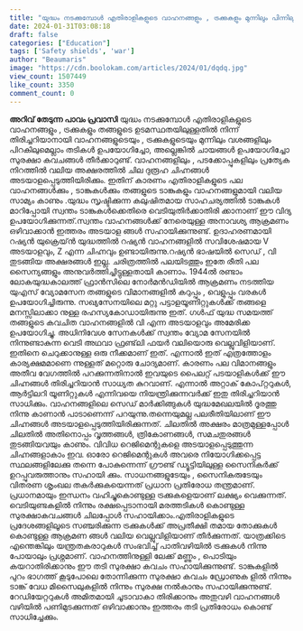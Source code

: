 ```yaml
---
title: "യുദ്ധം നടക്കുമ്പോൾ എതിരാളികളുടെ വാഹനങ്ങളും , ട്രക്കുകളും മുന്നിലും പിന്നിലും വശങ്ങളിലും തടികള്‍ ഉപയോഗിച്ചോ, അല്ലെങ്കിൽ ചായങ്ങൾ ഉപയോഗിച്ചോ മറയ്ക്കുന്നത് എന്തിനാണ് ?"
date: 2024-01-31T03:08:18
draft: false
categories: ["Education"]
tags: ['Safety shields', 'war']
author: "Beaumaris"
image: "https://cdn.boolokam.com/articles/2024/01/dqdq.jpg"
view_count: 1507449
like_count: 3350
comment_count: 0
---
```


**അറിവ് തേടുന്ന പാവം പ്രവാസി** യുദ്ധം നടക്കുമ്പോൾ എതിരാളികളുടെ വാഹനങ്ങളും , ട്രക്കുകളും തങ്ങളുടെ ഉടമസ്ഥതയിലുള്ളതിൽ നിന്ന് തിരിച്ചറിയാനായി വാഹനങ്ങളുടെയും , ട്രക്കുകളുടെയും മുന്നിലും വശങ്ങളിലും പിറകിലുമെല്ലാം തടികള്‍ ഉപയോഗിച്ചോ, അല്ലെങ്കിൽ ചായങ്ങൾ ഉപയോഗിച്ചോ സുരക്ഷാ കവചങ്ങൾ തീര്‍ക്കാറുണ്ട്. വാഹനങ്ങളിലും , പടക്കോപ്പുകളിലും പ്രത്യേക നിറത്തിൽ വലിയ അക്ഷരത്തിൽ ചില ദുരൂഹ ചിഹ്നങ്ങൾ അടയാളപ്പെടുത്തിയിരിക്കും. ഇതിന് കാരണം എതിരാളികളുടെ പല വാഹനങ്ങൾക്കും , ടാങ്കുകൾക്കും തങ്ങളുടെ ടാങ്കുകളും വാഹനങ്ങളുമായി വലിയ സാമ്യം കാണും .യുദ്ധം സൃഷ്ടിക്കുന്ന കലുഷിതമായ സാഹചര്യത്തിൽ ടാങ്കുകൾ മാറിപ്പോയി സ്വന്തം ടാങ്കുകൾക്കെതിരെ വെടിയുതിർക്കാതിരി ക്കാനാണ് ഈ വിദ്യ ഉപയോഗിക്കുന്നത്.സ്വന്തം വാഹനങ്ങള്‍ക്ക് നേരെയുള്ള അനാവശ്യ ആക്രമണം ഒഴിവാക്കാൻ ഇത്തരം അടയാള ങ്ങള്‍ സഹായിക്കുന്നുണ്ട്. ഉദാഹരണമായി റഷ്യൻ യുക്രെയ്‌ൻ യുദ്ധത്തിൽ റഷ്യന്‍ വാഹനങ്ങളിൽ സവിശേഷമായ V അടയാളവും, Z എന്ന ചിഹ്നവും ഉണ്ടായിരുന്നു.റഷ്യൻ ഭാഷയിൽ സെഡ് , വി തുടങ്ങിയ അക്ഷരങ്ങൾ ഇല്ല. ചരിത്രത്തിൽ പലയിടത്തും ഇതേ രീതി പല സൈന്യങ്ങളും അനുവർത്തിച്ചിട്ടുള്ളതായി കാണാം. 1944ൽ രണ്ടാം ലോകയുദ്ധകാലത്ത് ഫ്രാൻസിലെ നോർമൻഡിയിൽ ആക്രമണം നടത്തിയ യുഎസ് വ്യോമസേന തങ്ങളുടെ വിമാനങ്ങളിൽ കറുപ്പും , വെളുപ്പും വരകൾ ഉപയോഗിച്ചിരുന്നു. സഖ്യസേനയിലെ മറ്റു പട്ടാളയൂണിറ്റുകൾക്ക് തങ്ങളെ മനസ്സിലാക്കാ നുള്ള രഹസ്യകോഡായിരുന്നു ഇത്. ഗൾഫ് യുദ്ധ സമയത്ത് തങ്ങളുടെ കവചിത വാഹനങ്ങളിൽ വി എന്ന അടയാളവും അമേരിക്ക ഉപയോഗിച്ചു. അധിനിവേശ സേനകൾക്ക് സ്വന്തം വ്യോമ സേനയിൽ നിന്നുണ്ടാകുന്ന വെടി അഥവാ ഫ്രണ്ട്‌ലി ഫയർ വലിയൊരു വെല്ലുവിളിയാണ്. ഇതിനെ ചെറുക്കാനുള്ള ഒരു നീക്കമാണ് ഇത്. എന്നാൽ ഇത് എത്രത്തോളം കാര്യക്ഷമമാണെ ന്നുള്ളത് മറ്റൊരു ചോദ്യമാണ്. കാരണം പല വിമാനങ്ങളും അതീവ വേഗത്തിൽ പറക്കുന്നതിനാൽ ഇവയുടെ പൈലറ്റ് പടയാളികൾക്ക് ഈ ചിഹ്നങ്ങൾ തിരിച്ചറിയാൻ സാധ്യത കുറവാണ്. എന്നാൽ അറ്റാക് കോപ്റ്ററുകൾ, ആർട്ടിലറി യൂണിറ്റുകൾ എന്നിവയെ നിയന്ത്രിക്കുന്നവർക്ക് ഇതു തിരിച്ചറിയാൻ സാധിക്കും. വാഹനങ്ങളിലെ സെഡ് മാർക്കിങ്ങുകൾ യുദ്ധമേഖലയിൽ ദൂരത്തു നിന്നു കാണാൻ പാടാണെന്ന് പറയുന്നു.തന്നെയുമല്ല പലരീതിയിലാണ് ഈ ചിഹ്നങ്ങൾ അടയാളപ്പെടുത്തിയിരിക്കുന്നത്. ചിലതിൽ അക്ഷരം മാത്രമുള്ളപ്പോൾ ചിലതിൽ അതിനൊപ്പം വൃത്തങ്ങൾ, ത്രികോണങ്ങൾ, സമചതുരങ്ങൾ തുടങ്ങിയവയും കാണും. വിവിധ റെജിമെന്റുകളെ അടയാളപ്പെടുത്തുന്ന ചിഹ്നങ്ങളാകാം ഇവ. ഓരോ റെജിമെന്റുകൾ അവരെ നിയോഗിക്കപ്പെട്ട സ്ഥലങ്ങളിലേക്കു തന്നെ പോകുന്നെന്ന് ഗ്രൗണ്ട് ഡ്യൂട്ടിയിലുള്ള സൈനികർക്ക് ഉറപ്പുവരുത്താനും സഹായി ക്കും. സാധനങ്ങളുടേയും , സൈനികരുടേയും വിതരണ ശൃംഖല തകര്‍ക്കുകയെന്നത് പ്രധാന പ്രതിരോധ തന്ത്രമാണ്. പ്രധാനമായും ഇന്ധനം വഹിച്ചുകൊണ്ടുള്ള ട്രക്കുകളെയാണ് ലക്ഷ്യം വെക്കുന്നത്. വെടിയുണ്ടകളില്‍ നിന്നും രക്ഷപ്പെടാനായി മരത്തടികള്‍ കൊണ്ടുള്ള സുരക്ഷാകവചങ്ങൾ ചിലപ്പോൾ സഹായിക്കാം.എതിരാളികളുടെ പ്രദേശങ്ങളിലൂടെ സഞ്ചരിക്കുന്ന ട്രക്കുകള്‍ക്ക് അപ്രതീക്ഷി തമായ തോക്കുകള്‍ കൊണ്ടുള്ള ആക്രമണ ങ്ങള്‍ വലിയ വെല്ലുവിളിയാണ് തീര്‍ക്കുന്നത്. യാത്രക്കിടെ എന്തെങ്കിലും യന്ത്രതകരാറുകള്‍ സംഭവിച്ച് പാതിവഴിയില്‍ ട്രക്കുകള്‍ നിന്നു പോയാലും പ്രശ്നമാണ്. വാഹനത്തിനുള്ളി ലേക്ക് മണ്ണും , പൊടിയും കയറാതിരിക്കാനും ഈ തടി സുരക്ഷാ കവചം സഹായിക്കുന്നുണ്ട്. ടാങ്കുകളില്‍ പുറം ഭാഗത്ത് കൂടുപോലെ തോന്നിക്കുന്ന സുരക്ഷാ കവചം ഡ്രോണുക ളില്‍ നിന്നും ടാങ്ക് വേധ മിസൈലുകളില്‍ നിന്നും സുരക്ഷ നല്‍കാനും സഹായിക്കുന്നുണ്ട്. റേഡിയേറ്ററുകള്‍ അമിതമായി ചൂടാവാകാ തിരിക്കാനും അതുവഴി വാഹനങ്ങള്‍ വഴിയില്‍ പണിമുടക്കുന്നത് ഒഴിവാക്കാനും ഇത്തരം തടി പ്രതിരോധം കൊണ്ട് സാധിച്ചേക്കും.
